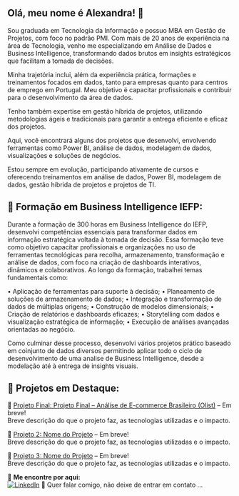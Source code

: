 ## Olá, meu nome é Alexandra! 👋

Sou graduada em Tecnologia da Informação e possuo MBA em Gestão de Projetos, com foco no padrão PMI. Com mais de 20 anos de experiência na área de Tecnologia, venho me especializando em Análise de Dados e Business Intelligence, transformando dados brutos em insights estratégicos que facilitam a tomada de decisões.

Minha trajetória inclui, além da experiência prática, formações e treinamentos focados em dados, tanto para empresas quanto para centros de emprego em Portugal. Meu objetivo é capacitar profissionais e contribuir para o desenvolvimento da área de dados.

Tenho também expertise em gestão híbrida de projetos, utilizando metodologias ágeis e tradicionais para garantir a entrega eficiente e eficaz dos projetos.

Aqui, você encontrará alguns dos projetos que desenvolvi, envolvendo ferramentas como Power BI, análise de dados, modelagem de dados, visualizações e soluções de negócios.

Estou sempre em evolução, participando ativamente de cursos e oferecendo treinamentos em análise de dados, Power BI, modelagem de dados, gestão híbrida de projetos e projetos de TI.


## 🔹 Formação em Business Intelligence IEFP:

Durante a formação de 300 horas em Business Intelligence do IEFP, desenvolvi competências essenciais para transformar dados em informação estratégica voltada à tomada de decisão. Essa formação teve como objetivo capacitar profissionais e organizações no uso de ferramentas tecnológicas para recolha, armazenamento, transformação e análise de dados, com foco na criação de dashboards interativos, dinâmicos e colaborativos.
Ao longo da formação, trabalhei temas fundamentais como:

•	Aplicação de ferramentas para suporte à decisão;
•	Planeamento de soluções de armazenamento de dados;
•	Integração e transformação de dados de múltiplas origens;
•	Construção de modelos dimensionais;
•	Criação de relatórios e dashboards eficazes;
•	Storytelling com dados e visualização estratégica de informação;
•	Execução de análises avançadas orientadas ao negócio.

Como culminar desse processo, desenvolvi vários projetos prático baseado em coinjunto de dados diversos permitindo aplicar todo o ciclo de desenvolvimento de uma analise de Business Intelligence, desde a modelação até à entrega de insights visuais.


## 🔹 Projetos em Destaque:

📌 [Projeto Final: Projeto Final – Análise de E-commerce Brasileiro (Olist)](https://github.com/Alexandracvs/projeto1)   – Em breve!  
Breve descrição do que o projeto faz, as tecnologias utilizadas e o impacto.

📌 [Projeto 2: Nome do Projeto](https://github.com/Alexandracvs/projeto2)   – Em breve!  
Breve descrição do que o projeto faz, as tecnologias utilizadas e o impacto.

📌 [Projeto 3: Nome do Projeto](https://github.com/Alexandracvs/projeto3)   – Em breve!  
Breve descrição do que o projeto faz, as tecnologias utilizadas e o impacto.


🔹 **Me encontre por aqui:**  
[![LinkedIn](https://img.shields.io/badge/LinkedIn-0077B5?style=for-the-badge&logo=linkedin&logoColor=white)](https://linkedin.com/in/seu-linkedin)  💬 Quer falar comigo, não deixe de entrar em contato ...

